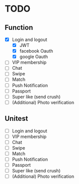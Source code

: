 # TODO

## Function

-   [x] Login and logout
    -   [x] JWT
    -   [x] facebook Oauth
    -   [x] google Oauth
-   [ ] VIP membership
-   [ ] Chat
-   [ ] Swipe
-   [ ] Match
-   [ ] Push Notification
-   [ ] Passport
-   [ ] Super like (send crush)
-   [ ] (Additional) Photo verification

## Unitest

-   [ ] Login and logout
-   [ ] VIP membership
-   [ ] Chat
-   [ ] Swipe
-   [ ] Match
-   [ ] Push Notification
-   [ ] Passport
-   [ ] Super like (send crush)
-   [ ] (Additional) Photo verification
